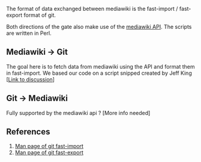 The format of data exchanged between mediawiki is the fast-import / fast-export format of git.

Both directions of the gate also make use of the [mediawiki API](http://www.mediawiki.org/wiki/API:Main_page). The scripts are written in Perl.

## Mediawiki -> Git

The goal here is to fetch data from mediawiki using the API and format them in fast-import. We based our code on a script snipped created by Jeff King [[Link to discussion](http://article.gmane.org/gmane.comp.version-control.git/167560)]

## Git -> Mediawiki

Fully supported by the mediawiki api ? [More info needed]

## References

1. [Man page of git fast-import](http://www.kernel.org/pub/software/scm/git/docs/git-fast-import.html)
2. [Man page of git fast-export](http://www.kernel.org/pub/software/scm/git/docs/git-fast-export.html)